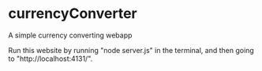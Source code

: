 # currencyConverter
A simple currency converting webapp

Run this website by running "node server.js" in the terminal, and then going to "http://localhost:4131/".
